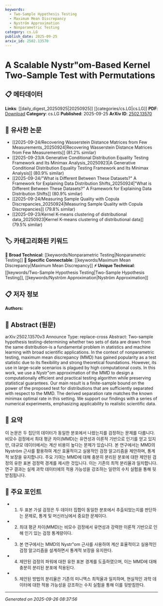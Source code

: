 ```yaml
---
keywords:
  - Two-Sample Hypothesis Testing
  - Maximum Mean Discrepancy
  - Nyström Approximation
  - Nonparametric Testing
category: cs.LG
publish_date: 2025-09-25
arxiv_id: 2502.13570
---
```


<!-- KEYWORD_LINKING_METADATA:
{
  "processed_timestamp": "2025-09-26T08:37:56.336980",
  "vocabulary_version": "1.0",
  "selected_keywords": [
    "Two-Sample Hypothesis Testing",
    "Maximum Mean Discrepancy",
    "Nyström Approximation",
    "Nonparametric Testing"
  ],
  "rejected_keywords": [],
  "similarity_scores": {
    "Two-Sample Hypothesis Testing": 0.75,
    "Maximum Mean Discrepancy": 0.8,
    "Nyström Approximation": 0.78,
    "Nonparametric Testing": 0.72
  },
  "extraction_method": "AI_prompt_based",
  "budget_applied": true,
  "candidates_json": {
    "candidates": [
      {
        "surface": "two-sample hypothesis testing",
        "canonical": "Two-Sample Hypothesis Testing",
        "aliases": [
          "two-sample test",
          "two-sample hypothesis test"
        ],
        "category": "unique_technical",
        "rationale": "This is a specific statistical method that is central to the paper's contribution.",
        "novelty_score": 0.65,
        "connectivity_score": 0.7,
        "specificity_score": 0.8,
        "link_intent_score": 0.75
      },
      {
        "surface": "maximum mean discrepancy",
        "canonical": "Maximum Mean Discrepancy",
        "aliases": [
          "MMD"
        ],
        "category": "specific_connectable",
        "rationale": "A key statistical measure used in the paper, relevant for linking to statistical testing methods.",
        "novelty_score": 0.55,
        "connectivity_score": 0.85,
        "specificity_score": 0.78,
        "link_intent_score": 0.8
      },
      {
        "surface": "Nyström approximation",
        "canonical": "Nyström Approximation",
        "aliases": [
          "Nyström method"
        ],
        "category": "unique_technical",
        "rationale": "A specific computational technique used to enhance the efficiency of the test, relevant for algorithmic discussions.",
        "novelty_score": 0.7,
        "connectivity_score": 0.65,
        "specificity_score": 0.82,
        "link_intent_score": 0.78
      },
      {
        "surface": "nonparametric testing",
        "canonical": "Nonparametric Testing",
        "aliases": [
          "nonparametric test"
        ],
        "category": "broad_technical",
        "rationale": "A broad category of statistical tests that the paper contributes to, useful for linking to statistical methodologies.",
        "novelty_score": 0.5,
        "connectivity_score": 0.75,
        "specificity_score": 0.7,
        "link_intent_score": 0.72
      }
    ],
    "ban_list_suggestions": [
      "method",
      "experiment",
      "performance"
    ]
  },
  "decisions": [
    {
      "candidate_surface": "two-sample hypothesis testing",
      "resolved_canonical": "Two-Sample Hypothesis Testing",
      "decision": "linked",
      "scores": {
        "novelty": 0.65,
        "connectivity": 0.7,
        "specificity": 0.8,
        "link_intent": 0.75
      }
    },
    {
      "candidate_surface": "maximum mean discrepancy",
      "resolved_canonical": "Maximum Mean Discrepancy",
      "decision": "linked",
      "scores": {
        "novelty": 0.55,
        "connectivity": 0.85,
        "specificity": 0.78,
        "link_intent": 0.8
      }
    },
    {
      "candidate_surface": "Nyström approximation",
      "resolved_canonical": "Nyström Approximation",
      "decision": "linked",
      "scores": {
        "novelty": 0.7,
        "connectivity": 0.65,
        "specificity": 0.82,
        "link_intent": 0.78
      }
    },
    {
      "candidate_surface": "nonparametric testing",
      "resolved_canonical": "Nonparametric Testing",
      "decision": "linked",
      "scores": {
        "novelty": 0.5,
        "connectivity": 0.75,
        "specificity": 0.7,
        "link_intent": 0.72
      }
    }
  ]
}
-->

# A Scalable Nystr\"om-Based Kernel Two-Sample Test with Permutations

## 📋 메타데이터

**Links**: [[daily_digest_20250925|20250925]] [[categories/cs.LG|cs.LG]]
**PDF**: [Download](https://arxiv.org/pdf/2502.13570.pdf)
**Category**: cs.LG
**Published**: 2025-09-25
**ArXiv ID**: [2502.13570](https://arxiv.org/abs/2502.13570)

## 🔗 유사한 논문
- [[2025-09-24/Recovering Wasserstein Distance Matrices from Few Measurements_20250924|Recovering Wasserstein Distance Matrices from Few Measurements]] (81.2% similar)
- [[2025-09-23/A Generative Conditional Distribution Equality Testing Framework and Its Minimax Analysis_20250923|A Generative Conditional Distribution Equality Testing Framework and Its Minimax Analysis]] (80.9% similar)
- [[2025-09-24/"What is Different Between These Datasets?" A Framework for Explaining Data Distribution Shifts_20250924|"What is Different Between These Datasets?" A Framework for Explaining Data Distribution Shifts]] (80.9% similar)
- [[2025-09-24/Measuring Sample Quality with Copula Discrepancies_20250924|Measuring Sample Quality with Copula Discrepancies]] (79.8% similar)
- [[2025-09-23/Kernel K-means clustering of distributional data_20250923|Kernel K-means clustering of distributional data]] (79.5% similar)

## 🏷️ 카테고리화된 키워드
**🧠 Broad Technical**: [[keywords/Nonparametric Testing|Nonparametric Testing]]
**🔗 Specific Connectable**: [[keywords/Maximum Mean Discrepancy|Maximum Mean Discrepancy]]
**⚡ Unique Technical**: [[keywords/Two-Sample Hypothesis Testing|Two-Sample Hypothesis Testing]], [[keywords/Nyström Approximation|Nyström Approximation]]

## 📋 저자 정보

**Authors:** 

## 📄 Abstract (원문)

arXiv:2502.13570v3 Announce Type: replace-cross 
Abstract: Two-sample hypothesis testing-determining whether two sets of data are drawn from the same distribution-is a fundamental problem in statistics and machine learning with broad scientific applications. In the context of nonparametric testing, maximum mean discrepancy (MMD) has gained popularity as a test statistic due to its flexibility and strong theoretical foundations. However, its use in large-scale scenarios is plagued by high computational costs. In this work, we use a Nystr\"om approximation of the MMD to design a computationally efficient and practical testing algorithm while preserving statistical guarantees. Our main result is a finite-sample bound on the power of the proposed test for distributions that are sufficiently separated with respect to the MMD. The derived separation rate matches the known minimax optimal rate in this setting. We support our findings with a series of numerical experiments, emphasizing applicability to realistic scientific data.

## 📝 요약

이 논문은 두 집단의 데이터가 동일한 분포에서 나왔는지를 검정하는 문제를 다룹니다. 비모수 검정에서 최대 평균 차이(MMD)는 유연성과 이론적 기반으로 인기를 얻고 있지만, 대규모 데이터에서는 계산 비용이 높다는 문제가 있습니다. 본 연구에서는 MMD의 Nyström 근사를 활용하여 계산 효율적이고 실용적인 검정 알고리즘을 제안하며, 통계적 보장을 유지합니다. 주요 기여는 MMD에 대해 충분히 분리된 분포에 대한 제안된 검정의 유한 표본 검정력 경계를 제시한 것입니다. 이는 기존의 최적 분리율과 일치합니다. 연구 결과는 실제 과학 데이터에의 적용 가능성을 강조하는 일련의 수치 실험을 통해 뒷받침됩니다.

## 🎯 주요 포인트

- 1. 두 표본 가설 검정은 두 데이터 집합이 동일한 분포에서 추출되었는지를 판단하는 문제로, 통계 및 머신러닝에서 중요한 문제이다.
- 2. 최대 평균 차이(MMD)는 비모수 검정에서 유연성과 강력한 이론적 기반으로 인해 인기 있는 검정 통계량이다.
- 3. 본 연구에서는 MMD의 Nystr\"om 근사를 사용하여 계산 효율적이고 실용적인 검정 알고리즘을 설계하면서 통계적 보장을 유지한다.
- 4. 제안된 검정의 파워에 대한 유한 표본 경계를 도출하였으며, 이는 MMD에 대해 충분히 분리된 분포에 적용된다.
- 5. 제안된 방법의 분리율은 기존의 미니맥스 최적율과 일치하며, 현실적인 과학 데이터에 대한 적용 가능성을 강조하는 수치 실험을 통해 이를 뒷받침한다.


---

*Generated on 2025-09-26 08:37:56*